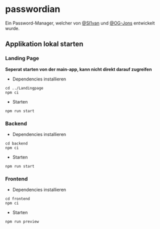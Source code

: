 # passwordian
Ein Password-Manager, welcher von [@Sl1van](https://github.com/Sl1van) und [@OG-Jons](https://github.com/OG-Jons) entwickelt wurde.
## Applikation lokal starten

### Landing Page 
**Seperat starten von der main-app, kann nicht direkt darauf zugreifen**

- Dependencies installieren

```
cd ../Landingpage
npm ci
```

- Starten

```
npm run start
```

### Backend

- Dependencies installieren

```
cd backend
npm ci
```

- Starten

```
npm run start
```

### Frontend

- Dependencies installieren

```
cd frontend
npm ci
```

- Starten

```
npm run preview
```
